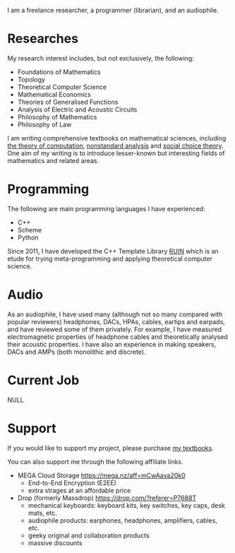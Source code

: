 <!--
**AmaneTsukishiro/AmaneTsukishiro** is a ✨ _special_ ✨ repository because its `README.md` (this file) appears on your GitHub profile.

Here are some ideas to get you started:

- 🔭 I’m currently working on ...
- 🌱 I’m currently learning ...
- 👯 I’m looking to collaborate on ...
- 🤔 I’m looking for help with ...
- 💬 Ask me about ...
- 📫 How to reach me: ...
- 😄 Pronouns: ...
- ⚡ Fun fact: ...
-->

I am a freelance researcher, a programmer (librarian), and an audiophile.

# Researches
My research interest includes, but not exclusively, the following:
+ Foundations of Mathematics
+ Topology
+ Theoretical Computer Science
+ Mathematical Economics
+ Theories of Generalised Functions
+ Analysis of Electric and Acoustic Circuits
+ Philosophy of Mathematics
+ Philosophy of Law

I am writing comprehensive textbooks on mathematical sciences, including [the theory of computation](https://amntksr.booth.pm/items/1536898), [nonstandard analysis](https://amntksr.booth.pm/items/1536942) and [social choice theory](https://amntksr.booth.pm/items/1593809). One aim of my writing is to introduce lesser-known but interesting fields of mathematics and related areas.

# Programming
The following are main programming languages I have experienced:
+ C++
+ Scheme
+ Python

Since 2011, I have developed the C++ Template Library [RUIN](https://github.com/AmaneTsukishiro/Ruin) which is an etude for trying meta-programming and applying theoretical computer science. 

# Audio
As an audiophile, I have used many (although not so many compared with popular reviewers) headphones, DACs, HPAs, cables, eartips and earpads, and have reviewed some of them privately. For example, I have measured electromagnetic properties of headphone cables and theoretically analysed their acoustic properties. I have also an experience in making speakers, DACs and AMPs (both monolithic and discrete).

# Current Job
NULL

# Support
If you would like to support my project, please purchase [my textbooks](https://amntksr.booth.pm/).

You can also support me through the following affiliate links.
+ MEGA Cloud Storage https://mega.nz/aff=mCwAava20k0
  + End-to-End Encryption (E2EE)
  + extra strages at an affordable price
+ Drop (formerly Massdrop) https://drop.com/?referer=P7688T
  + mechanical keyboards: keyboard kits, key switches, key caps, desk mats, etc.
  + audiophile products: earphones, headphones, amplifiers, cables, etc.
  + geeky original and collaboration products
  + massive discounts
